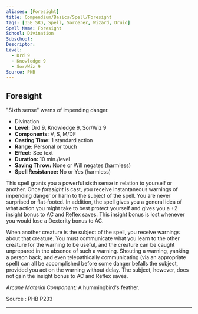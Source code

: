 ```yaml
---
aliases: [Foresight]
title: Compendium/Basics/Spell/Foresight
tags: [35E_SRD, Spell, Sorcerer, Wizard, Druid]
Spell Name: Foresight
School: Divination
Subschool: 
Descriptor: 
Level:
  - Drd 9
  - Knowledge 9
  - Sor/Wiz 9
Source: PHB
---
```



## Foresight

"Sixth sense" warns of impending danger.

*   Divination
*   **Level:** Drd 9, Knowledge 9, Sor/Wiz 9
*   **Components:** V, S, M/DF
*   **Casting Time:** 1 standard action
*   **Range:** Personal or touch
*   **Effect:** See text
*   **Duration:** 10 min./level
*   **Saving Throw:** None or Will negates (harmless)
*   **Spell Resistance:** No or Yes (harmless)

<p>This spell grants you a powerful sixth sense in relation to yourself or another. Once <i>foresight</i> is cast, you receive instantaneous warnings of impending danger or harm to the subject of the spell. You are never surprised or flat-footed. In addition, the spell gives you a general idea of what action you might take to best protect yourself and gives you a +2 insight bonus to AC and Reflex saves. This insight bonus is lost whenever you would lose a Dexterity bonus to AC.</p><p>When another creature is the subject of the spell, you receive warnings about that creature. You must communicate what you learn to the other creature for the warning to be useful, and the creature can be caught unprepared in the absence of such a warning. Shouting a warning, yanking a person back, and even telepathically communicating (via an appropriate spell) can all be accomplished before some danger befalls the subject, provided you act on the warning without delay. The subject, however, does not gain the insight bonus to AC and Reflex saves.</p><p><i>Arcane Material Component:</i> A hummingbird's feather.</p>

Source : PHB P233

---
